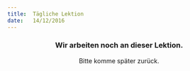 ```yaml
---
title:  Tägliche Lektion
date:   14/12/2016
---
```


### <center>Wir arbeiten noch an dieser Lektion.</center>
<center>Bitte komme später zurück.</center>